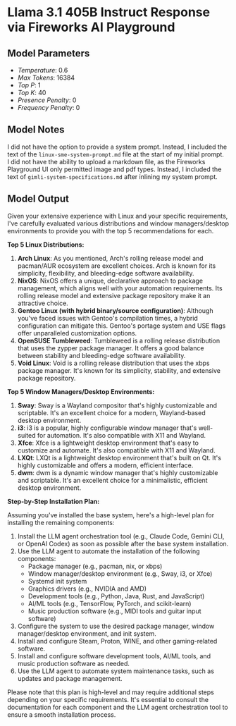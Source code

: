 # Llama 3.1 405B Instruct Response via Fireworks AI Playground

## Model Parameters

- *Temperature*: 0.6
- *Max Tokens*: 16384
- *Top P*: 1
- *Top K*: 40
- *Presence Penalty*: 0
- *Frequency Penalty*: 0

## Model Notes

I did not have the option to provide a system prompt. Instead, I included the text of the `linux-sme-system-prompt.md` file at the start of my initial prompt.  
I did not have the ability to upload a markdown file, as the Fireworks Playground UI only permitted image and pdf types. Instead, I included the text of `gimli-system-specifications.md` after inlining my system prompt.

## Model Output

Given your extensive experience with Linux and your specific requirements, I've carefully evaluated various distributions and window managers/desktop environments to provide you with the top 5 recommendations for each.

**Top 5 Linux Distributions:**

1. **Arch Linux**: As you mentioned, Arch's rolling release model and pacman/AUR ecosystem are excellent choices. Arch is known for its simplicity, flexibility, and bleeding-edge software availability.
2. **NixOS**: NixOS offers a unique, declarative approach to package management, which aligns well with your automation requirements. Its rolling release model and extensive package repository make it an attractive choice.
3. **Gentoo Linux (with hybrid binary/source configuration)**: Although you've faced issues with Gentoo's compilation times, a hybrid configuration can mitigate this. Gentoo's portage system and USE flags offer unparalleled customization options.
4. **OpenSUSE Tumbleweed**: Tumbleweed is a rolling release distribution that uses the zypper package manager. It offers a good balance between stability and bleeding-edge software availability.
5. **Void Linux**: Void is a rolling release distribution that uses the xbps package manager. It's known for its simplicity, stability, and extensive package repository.

**Top 5 Window Managers/Desktop Environments:**

1. **Sway**: Sway is a Wayland compositor that's highly customizable and scriptable. It's an excellent choice for a modern, Wayland-based desktop environment.
2. **i3**: i3 is a popular, highly configurable window manager that's well-suited for automation. It's also compatible with X11 and Wayland.
3. **Xfce**: Xfce is a lightweight desktop environment that's easy to customize and automate. It's also compatible with X11 and Wayland.
4. **LXQt**: LXQt is a lightweight desktop environment that's built on Qt. It's highly customizable and offers a modern, efficient interface.
5. **dwm**: dwm is a dynamic window manager that's highly customizable and scriptable. It's an excellent choice for a minimalistic, efficient desktop environment.

**Step-by-Step Installation Plan:**

Assuming you've installed the base system, here's a high-level plan for installing the remaining components:

1. Install the LLM agent orchestration tool (e.g., Claude Code, Gemini CLI, or OpenAI Codex) as soon as possible after the base system installation.
2. Use the LLM agent to automate the installation of the following components:
	* Package manager (e.g., pacman, nix, or xbps)
	* Window manager/desktop environment (e.g., Sway, i3, or Xfce)
	* Systemd init system
	* Graphics drivers (e.g., NVIDIA and AMD)
	* Development tools (e.g., Python, Java, Rust, and JavaScript)
	* AI/ML tools (e.g., TensorFlow, PyTorch, and scikit-learn)
	* Music production software (e.g., MIDI tools and guitar input software)
3. Configure the system to use the desired package manager, window manager/desktop environment, and init system.
4. Install and configure Steam, Proton, WINE, and other gaming-related software.
5. Install and configure software development tools, AI/ML tools, and music production software as needed.
6. Use the LLM agent to automate system maintenance tasks, such as updates and package management.

Please note that this plan is high-level and may require additional steps depending on your specific requirements. It's essential to consult the documentation for each component and the LLM agent orchestration tool to ensure a smooth installation process.
